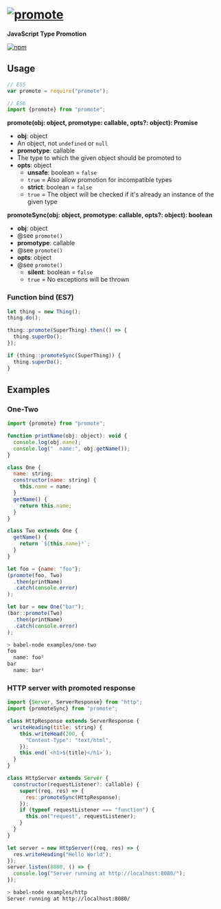 # [![promote][promote-img]][promote-url]
**JavaScript Type Promotion**

[![npm][npm-img]][npm-url]

## Usage

```js
// ES5
var promote = require("promote");

// ES6
import {promote} from "promote";
```

**promote(obj: object, promotype: callable, opts?: object): Promise**
- **obj**: object  
- An object, not `undefined` or `null`
- **promotype**: callable  
- The type to which the given object should be promoted to
- **opts**: object
  - **unsafe**: boolean = `false`  
  - `true` = Also allow promotion for incompatible types  
  - **strict**: boolean = `false`  
  - `true` = The object will be checked if it's already an instance of the given type

**promoteSync(obj: object, promotype: callable, opts?: object): boolean**
- **obj**: object  
- @see `promote()`
- **promotype**: callable  
- @see `promote()`
- **opts**: object  
- @see `promote()`
  - **silent**: boolean = `false`  
  - `true` = No exceptions will be thrown

### Function bind (ES7)

```js
let thing = new Thing();
thing.do();

thing::promote(SuperThing).then(() => {
  thing.superDo();
});

if (thing::promoteSync(SuperThing)) {
  thing.superDo();
}
```

## Examples
### One-Two

```js
import {promote} from "promote";

function printName(obj: object): void {
  console.log(obj.name);
  console.log("  name:", obj.getName());
}

class One {
  name: string;
  constructor(name: string) {
    this.name = name;
  }
  getName() {
    return this.name;
  }
}

class Two extends One {
  getName() {
    return `${this.name}²`;
  }
}

let foo = {name: "foo"};
(promote(foo, Two)
  .then(printName)
  .catch(console.error)
);

let bar = new One("bar");
(bar::promote(Two)
  .then(printName)
  .catch(console.error)
);
```

```sh
> babel-node examples/one-two
foo
  name: foo²
bar
  name: bar²
```

### HTTP server with promoted response

```js
import {Server, ServerResponse} from "http";
import {promoteSync} from "promote";

class HttpResponse extends ServerResponse {
  writeHeading(title: string) {
    this.writeHead(200, {
      "Content-Type": "text/html",
    });
    this.end(`<h1>${title}</h1>`);
  }
}

class HttpServer extends Server {
  constructor(requestListener?: callable) {
    super((req, res) => {
      res::promoteSync(HttpResponse);
    });
    if (typeof requestListener === "function") {
      this.on("request", requestListener);
    }
  }
}

let server = new HttpServer((req, res) => {
  res.writeHeading("Hello World");
});
server.listen(8080, () => {
  console.log("Server running at http://localhost:8080/");
});
```

```sh
> babel-node examples/http
Server running at http://localhost:8080/
```

[promote-img]: https://raw.githubusercontent.com/stefanr/node-promote/gh-pages/images/promote.png
[promote-url]: https://npmjs.org/package/promote
[npm-img]: https://img.shields.io/npm/v/promote.svg
[npm-url]: https://npmjs.org/package/promote
